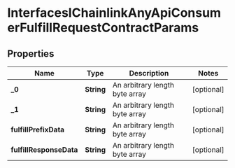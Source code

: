 

# InterfacesIChainlinkAnyApiConsumerFulfillRequestContractParams


## Properties

| Name | Type | Description | Notes |
|------------ | ------------- | ------------- | -------------|
|**_0** | **String** | An arbitrary length byte array |  [optional] |
|**_1** | **String** | An arbitrary length byte array |  [optional] |
|**fulfillPrefixData** | **String** | An arbitrary length byte array |  [optional] |
|**fulfillResponseData** | **String** | An arbitrary length byte array |  [optional] |



